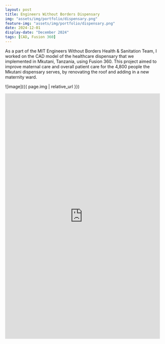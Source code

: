 ```yaml
---
layout: post
title: Engineers Without Borders Dispensary
img: "assets/img/portfolio/dispensary.png"
feature-img: "assets/img/portfolio/dispensary.png" 
date: 2024-12-01
display-date: "December 2024"
tags: [CAD, Fusion 360]
---
```

As a part of the MIT Engineers Without Borders Health & Sanitation Team, I worked on the CAD model of the healthcare dispensary that we implemented in Mkutani, Tanzania, using Fusion 360. This project aimed to improve maternal care and overall patient care for the 4,800 people the Mkutani dispensary serves, by renovating the roof and adding in a new maternity ward.


![image]({{ page.img | relative_url }})

<div class="iframe-full">
  <iframe src="http://ewb.mit.edu/sanitation.php"
          width="100%" height="800"
          style="border:none;"></iframe>
</div>
